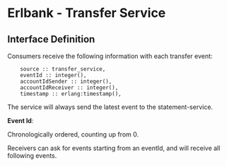 # Erlbank - Transfer Service

## Interface Definition

Consumers receive the following information with each transfer event:
```
    source :: transfer_service,
    eventId :: integer(),
    accountIdSender :: integer(),
    accountIdReceiver :: integer(),
    timestamp :: erlang:timestamp(),
```

The service will always send the latest event to the statement-service.

**Event Id**:

Chronologically ordered, counting up from 0.

Receivers can ask for events starting from an eventId, and will receive all following events.
